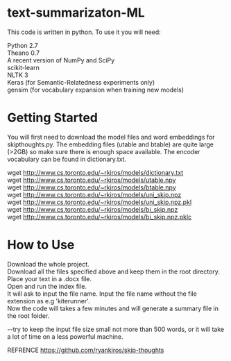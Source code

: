# text-summarizaton-ML 

This code is written in python. To use it you will need:

Python 2.7 <br>
Theano 0.7 <br>
A recent version of NumPy and SciPy<br> 
scikit-learn <br>
NLTK 3 <br>
Keras (for Semantic-Relatedness experiments only)<br> 
gensim (for vocabulary expansion when training new models)<br>

# Getting Started

You will first need to download the model files and word embeddings for skipthoughts.py. The embedding files (utable and btable) are quite large (>2GB) so make sure there is enough space available. The encoder vocabulary can be found in dictionary.txt.

wget http://www.cs.toronto.edu/~rkiros/models/dictionary.txt <br>
wget http://www.cs.toronto.edu/~rkiros/models/utable.npy<br>
wget http://www.cs.toronto.edu/~rkiros/models/btable.npy <br>
wget http://www.cs.toronto.edu/~rkiros/models/uni_skip.npz<br>
wget http://www.cs.toronto.edu/~rkiros/models/uni_skip.npz.pkl<br> 
wget http://www.cs.toronto.edu/~rkiros/models/bi_skip.npz<br>
wget http://www.cs.toronto.edu/~rkiros/models/bi_skip.npz.pklc

# How to Use

Download the whole project.<br>
Download all the files specified above and keep them in the root directory.<br>
Place your text in a .docx file.<br>
Open and run the index file.<br>
It will ask to input the file name. Input the file name without the file extension as e.g 'kiterunner'.<br>
Now the code will takes a few minutes and will generate a summary file in the root folder.<br>

--try to keep the input file size small not more than 500 words, or it will take a lot of time on a less powerful machine.<br>

REFRENCE
https://github.com/ryankiros/skip-thoughts

